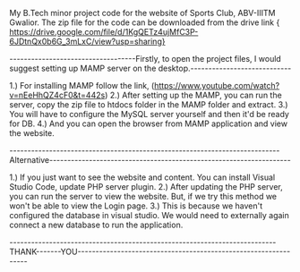 My B.Tech minor project code for the website of Sports Club, ABV-IIITM Gwalior. The zip file for the code can be downloaded from the drive link { https://drive.google.com/file/d/1KgQETz4ujMfC3P-6JDtnQx0b6G_3mLxC/view?usp=sharing}

-----------------------------------Firstly, to open the project files, I would suggest setting up MAMP server on the desktop.----------------------------

1.) For installing MAMP follow the link, (https://www.youtube.com/watch?v=nEeHhQZ4cF0&t=442s) 
2.) After setting up the MAMP, you can run the server, copy the zip file to htdocs folder in the MAMP folder and extract.
3.) You will have to configure the MySQL server yourself and then it'd be ready for DB.
4.) And you can open the browser from MAMP application and view the website.

---------------------------------------------------------------------------Alternative-------------------------------------------------------------------

1.) If you just want to see the website and content. You can install Visual Studio Code, update PHP server plugin.
2.) After updating the PHP server, you can run the server to view the website. But, if we try this method we won't be able to view the Login page.
3.) This is because we haven't configured the database in visual studio. We would need to externally again connect a new database to run the application.


--------------------------------------------------------------------------THANK-------YOU---------------------------------------------------------------- 
